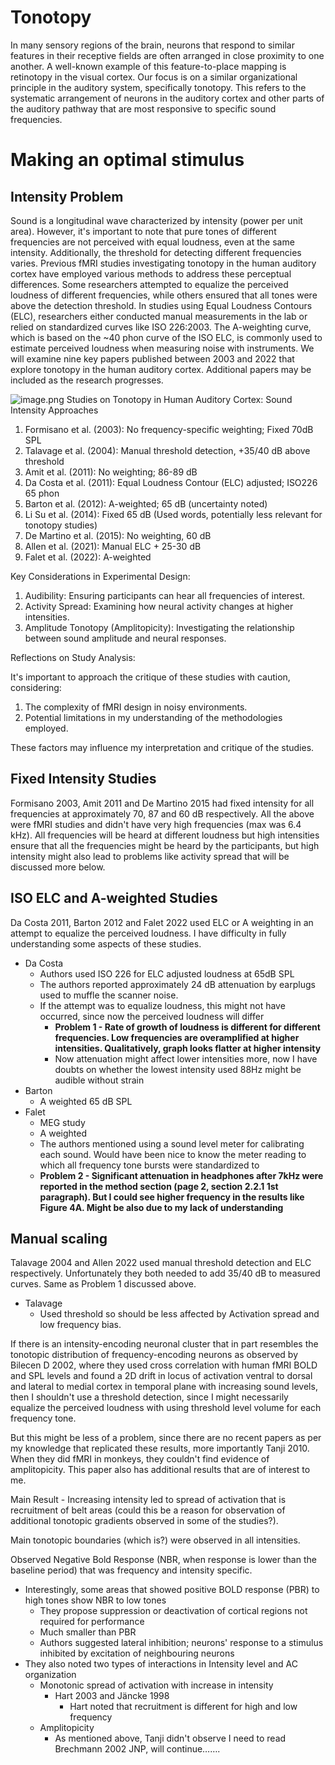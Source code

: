 # Tonotopy

In many sensory regions of the brain, neurons that respond to similar features in their receptive fields are often arranged in close proximity to one another. A well-known example of this feature-to-place mapping is retinotopy in the visual cortex.
Our focus is on a similar organizational principle in the auditory system, specifically tonotopy. This refers to the systematic arrangement of neurons in the auditory cortex and other parts of the auditory pathway that are most responsive to specific sound frequencies.

# Making an optimal stimulus
## Intensity Problem
Sound is a longitudinal wave characterized by intensity (power per unit area). However, it's important to note that pure tones of different frequencies are not perceived with equal loudness, even at the same intensity. Additionally, the threshold for detecting different frequencies varies.
Previous fMRI studies investigating tonotopy in the human auditory cortex have employed various methods to address these perceptual differences. Some researchers attempted to equalize the perceived loudness of different frequencies, while others ensured that all tones were above the detection threshold.
In studies using Equal Loudness Contours (ELC), researchers either conducted manual measurements in the lab or relied on standardized curves like ISO 226:2003. The A-weighting curve, which is based on the ~40 phon curve of the ISO ELC, is commonly used to estimate perceived loudness when measuring noise with instruments.
We  will examine nine key papers published between 2003 and 2022 that explore tonotopy in the human auditory cortex. Additional papers may be included as the research progresses.


![image.png](https://prod-files-secure.s3.us-west-2.amazonaws.com/110ad965-6b60-46ef-894b-d3e09fe7fff7/74fba04f-8910-436b-8ef3-6866fe63505a/image.png)
Studies on Tonotopy in Human Auditory Cortex: Sound Intensity Approaches

1. Formisano et al. (2003): No frequency-specific weighting; Fixed 70dB SPL
2. Talavage et al. (2004): Manual threshold detection, +35/40 dB above threshold
3. Amit et al. (2011): No weighting; 86-89 dB
4. Da Costa et al. (2011): Equal Loudness Contour (ELC) adjusted; ISO226 65 phon
5. Barton et al. (2012): A-weighted; 65 dB (uncertainty noted)
6. Li Su et al. (2014): Fixed 65 dB (Used words, potentially less relevant for tonotopy studies)
7. De Martino et al. (2015): No weighting, 60 dB
8. Allen et al. (2021): Manual ELC + 25-30 dB
9. Falet et al. (2022): A-weighted

Key Considerations in Experimental Design:

1. Audibility: Ensuring participants can hear all frequencies of interest.
2. Activity Spread: Examining how neural activity changes at higher intensities.
3. Amplitude Tonotopy (Amplitopicity): Investigating the relationship between sound amplitude and neural responses.

Reflections on Study Analysis:

It's important to approach the critique of these studies with caution, considering:

1. The complexity of fMRI design in noisy environments.
2. Potential limitations in my understanding of the methodologies employed.

These factors may influence my interpretation and critique of the studies.

## Fixed Intensity Studies

Formisano 2003, Amit 2011 and De Martino 2015 had fixed intensity for all frequencies at approximately 70, 87 and 60 dB respectively. All the above were fMRI studies and didn't have very high frequencies (max was 6.4 kHz). All frequencies will be heard at different loudness but high intensities ensure that all the frequencies might be heard by the participants, but high intensity might also lead to problems like activity spread that will be discussed more below.

## ISO ELC and A-weighted Studies

Da Costa 2011, Barton 2012 and Falet 2022 used ELC or A weighting in an attempt to equalize the perceived loudness. I have difficulty in fully understanding some aspects of these studies.

- Da Costa
    - Authors used ISO 226 for ELC adjusted loudness at 65dB SPL
    - The authors reported approximately 24 dB attenuation by earplugs used to muffle the scanner noise.
    - If the attempt was to equalize loudness, this might not have occurred, since now the perceived loudness will differ
        - **Problem 1 - Rate of growth of loudness is different for different frequencies. Low frequencies are overamplified at higher intensities. Qualitatively, graph looks flatter at higher intensity**
        - Now attenuation might affect lower intensities more, now I have doubts on whether the lowest intensity used 88Hz might be audible without strain
- Barton
    - A weighted 65 dB SPL
- Falet
    - MEG study
    - A weighted
    - The authors mentioned using a sound level meter for calibrating each sound. Would have been nice to know the meter reading to which all frequency tone bursts were standardized to
    - **Problem 2 - Significant attenuation in headphones after 7kHz were reported in the method section (page 2, section 2.2.1 1st paragraph). But I could see higher frequency in the results like Figure 4A. Might be also due to my lack of understanding**

## Manual scaling

Talavage 2004 and Allen 2022 used manual threshold detection and ELC respectively. Unfortunately they both needed to add 35/40 dB to measured curves. Same as Problem 1 discussed above.

- Talavage
    - Used threshold so should be less affected by Activation spread and low frequency bias.

If there is an intensity-encoding neuronal cluster that in part resembles the tonotopic distribution of frequency-encoding neurons as observed by Bilecen D 2002, where they used cross correlation with human fMRI BOLD and SPL levels and found a 2D drift in locus of activation ventral to dorsal and lateral to medial cortex in temporal plane with increasing sound levels, then I shouldn't use a threshold detection, since I might necessarily equalize the perceived loudness with using threshold level volume for each frequency tone.

But this might be less of a problem, since there are no recent papers as per my knowledge that replicated these results, more importantly Tanji 2010. When they did fMRI in monkeys, they couldn't find evidence of amplitopicity. This paper also has additional results that are of interest to me.

Main Result - Increasing intensity led to spread of activation that is recruitment of belt areas (could this be a reason for observation of additional tonotopic gradients observed in some of the studies?).

Main tonotopic boundaries (which is?) were observed in all intensities.

Observed Negative Bold Response (NBR, when response is lower than the baseline period) that was frequency and intensity specific.

- Interestingly, some areas that showed positive BOLD response (PBR) to high tones show NBR to low tones
    - They propose suppression or deactivation of cortical regions not required for performance
    - Much smaller than PBR
    - Authors suggested lateral inhibition; neurons' response to a stimulus inhibited by excitation of neighbouring neurons
- They also noted two types of interactions in Intensity level and AC organization
    - Monotonic spread of activation with increase in intensity
        - Hart 2003 and Jäncke 1998
            - Hart noted that recruitment is different for high and low frequency
    - Amplitopicity
        - As mentioned above, Tanji didn't observe
        I need to read Brechmann 2002 JNP, will continue…….
